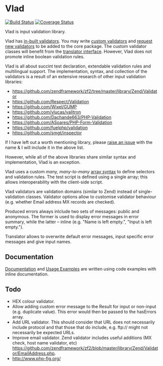 # Vlad

[![Build Status](https://travis-ci.org/gajus/vlad.png?branch=master)](https://travis-ci.org/gajus/vlad)
[![Coverage Status](https://coveralls.io/repos/gajus/vlad/badge.png)](https://coveralls.io/r/gajus/vlad)

Vlad is input validation library.

Vlad has [in-built validators](http://anuary.com/vlad/#example-validators). You may write [custom validators](http://anuary.com/vlad/#example-custom_validator) and [request new validators](https://github.com/gajus/vlad/issues) to be added to the core package. The custom validator classes will benefit from the [translator interface](http://anuary.com/vlad/#example-multilingual). However, Vlad does not promote inline boolean validation rules.

Vlad is all about succint test declaration, extendable validation rules and multilingual support. The implementation, syntax, and collection of the validators is a result of an extensive research of other input validation libraries:

* https://github.com/zendframework/zf2/tree/master/library/Zend/Validator
* https://github.com/Respect/Validation
* https://github.com/Wixel/GUMP
* https://github.com/vlucas/valitron
* https://github.com/Dachande663/PHP-Validation
* https://github.com/ASoares/PHP-Form-Validation
* https://github.com/fuelphp/validation
* https://github.com/smgt/inspector

If I have left out a worth mentioning library, please [raise an issue](https://github.com/gajus/vlad/issues) with the name & I will include it in the above list.

However, while all of the above libraries share similar syntax and implementation, Vlad is an exception.

Vlad uses a custom *many, many-to-many* [array syntax](http://anuary.com/vlad/#example-syntax) to define selectors and validation rules. The test script is defined using a single array; this allows interoperability with the client-side script.

Vlad validators are validation domains (similar to Zend) instead of single-validation classes. Validator options allow to customise validator behaviour (e.g. whether Email address MX records are checked).

Produced errors always inlclude two sets of messages: public and anonymous. The former is used to display error messages in error summary, while the latter – inline (e.g. "Name is left empty.", "Input is left empty.").

Translator allows to overwrite default error messages, input specific error messages and give input names.

## Documentation

[Documentation](http://anuary.com/vlad/) and [Usage Examples](http://anuary.com/vlad/) are written using code examples with inline documentation.

## Todo

* HEX colour validator.
* Allow adding custom error message to the Result for input or non-input (e.g. duplicate value). This error would then be passed to the hasErrors array.
* Add URL validator. This should consider that URL does not necessarily include protocol and that those that do include, e.g. ftp:// might not necessarily be expected URLs.
* Improve email validator. Zend validator includes useful additions (MX check, host name validator, etc) https://github.com/zendframework/zf2/blob/master/library/Zend/Validator/EmailAddress.php.
* http://www.php-fig.org/